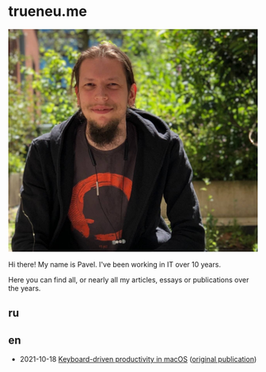 # trueneu.me

![](me.jpg)

Hi there! My name is Pavel. I've been working in IT over 10 years.

Here you can find all, or nearly all my articles, essays or publications over the years.

## ru

## en
 - 2021-10-18 [Keyboard-driven productivity in macOS](en/2018-10-28_keyboard-driven-productivity-macos.md) ([original publication](https://medium.com/@true.neu/keyboard-driven-productivity-in-macos-def201b6c8fa))

